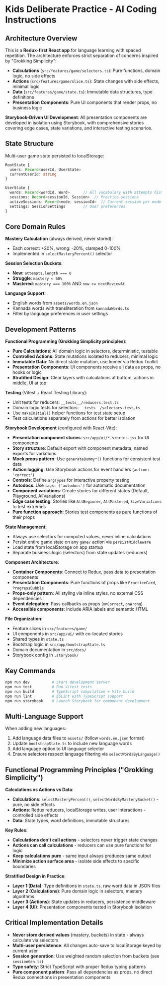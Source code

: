 # Kids Deliberate Practice - AI Coding Instructions

## Architecture Overview

This is a **Redux-first React app** for language learning with spaced repetition. The architecture enforces strict separation of concerns inspired by "Grokking Simplicity":

- **Calculations** (`src/features/game/selectors.ts`): Pure functions, domain logic, no side effects
- **Actions** (`src/features/game/slice.ts`): State changes with side effects, minimal logic
- **Data** (`src/features/game/state.ts`): Immutable data structures, type definitions
- **Presentation Components**: Pure UI components that render props, no business logic

**Storybook-Driven UI Development**: All presentation components are developed in isolation using Storybook, with comprehensive stories covering edge cases, state variations, and interactive testing scenarios.

## State Structure

Multi-user game state persisted to localStorage:
```typescript
RootState {
  users: Record<userId, UserState>
  currentUserId: string
}

UserState {
  words: Record<wordId, Word>      // All vocabulary with attempts history
  sessions: Record<sessionId, Session>  // Practice sessions
  activeSessions: Record<mode, sessionId>  // Current session per mode
  settings: SessionSettings        // User preferences
}
```

## Core Domain Rules

**Mastery Calculation** (always derived, never stored):
- Each correct: +20%, wrong: -20%, clamped 0-100%
- Implemented in `selectMasteryPercent()` selector

**Session Selection Buckets**:
- **New**: `attempts.length === 0`
- **Struggle**: `mastery < 60%`  
- **Mastered**: `mastery === 100%` AND `now >= nextReviewAt`

**Language Support**: 
- English words from `assets/words.en.json`
- Kannada words with transliteration from `kannadaWords.ts`
- Filter by language preferences in user settings

## Development Patterns

**Functional Programming (Grokking Simplicity principles)**:
- **Pure Calculations**: All domain logic in selectors, deterministic, testable
- **Controlled Actions**: State mutations isolated to reducers, minimal logic
- **Immutable Data**: No direct state mutation, use Immer via Redux Toolkit
- **Presentation Components**: UI components receive all data as props, no hooks or logic
- **Stratified Design**: Clear layers with calculations at bottom, actions in middle, UI at top

**Testing** (Vitest + React Testing Library):
- Unit tests for reducers: `__tests__/reducers.test.ts`
- Domain logic tests for selectors: `__tests__/selectors.test.ts` 
- Use `makeInitial()` helper functions for test state setup
- Test calculations separately from actions for better isolation

**Storybook Development** (configured with React-Vite):
- **Presentation component stories**: `src/app/ui/*.stories.jsx` for UI components
- **Story structure**: Default export with component metadata, named exports for variations
- **Mock props pattern**: Use `generateDummy*()` functions for consistent test data
- **Action logging**: Use Storybook actions for event handlers (`action: 'correct'`)
- **Controls**: Define `argTypes` for interactive property testing
- **Autodocs**: Use `tags: ['autodocs']` for automatic documentation
- **Component variations**: Create stories for different states (Default, Playground, AllVariations)
- **Edge case testing**: Stories like `AllBeginner`, `AllMastered`, `SizeVariations` to test extremes
- **Pure function approach**: Stories test components as pure functions of their props

**State Management**:
- Always use selectors for computed values, never inline calculations
- Persist entire game state on any `game/` action via `persistMiddleware`
- Load state from localStorage on app startup
- Separate business logic (selectors) from state updates (reducers)

**Component Architecture**:
- **Container Components**: Connect to Redux, pass data to presentation components  
- **Presentation Components**: Pure functions of props like `PracticeCard`, `ProgressBubble`
- **Props-only pattern**: All styling via inline styles, no external CSS dependencies
- **Event delegation**: Pass callbacks as props (`onCorrect`, `onWrong`)
- **Accessible components**: Include ARIA labels and semantic HTML

**File Organization**:
- Feature slices in `src/features/game/`
- UI components in `src/app/ui/` with co-located stories
- Shared types in `state.ts`
- Bootstrap logic in `src/app/bootstrapState.ts`
- Domain documentation in `src/docs/`
- Storybook config in `.storybook/`

## Key Commands

```bash
npm run dev          # Start development server
npm run test         # Run Vitest tests
npm run build        # TypeScript compilation + Vite build  
npm run lint         # ESLint with TypeScript support
npm run storybook    # Launch Storybook for component development
```

## Multi-Language Support

When adding new languages:
1. Add language data files to `assets/` (follow `words.en.json` format)
2. Update `bootstrapState.ts` to include new language words
3. Add language option to UI language selector
4. Ensure selectors respect language filtering via `selectWordsByLanguage()`

## Functional Programming Principles ("Grokking Simplicity")

**Calculations vs Actions vs Data**:
- **Calculations**: `selectMasteryPercent()`, `selectWordsByMasteryBucket()` - pure, no side effects
- **Actions**: Redux reducers, localStorage writes, user interactions - controlled side effects  
- **Data**: State types, word definitions, immutable structures

**Key Rules**:
- **Calculations don't call actions** - selectors never trigger state changes
- **Actions can call calculations** - reducers can use pure functions for logic
- **Keep calculations pure** - same input always produces same output
- **Minimize action surface area** - isolate side effects to specific boundaries

**Stratified Design in Practice**:
- **Layer 1 (Data)**: Type definitions in `state.ts`, raw word data in JSON files
- **Layer 2 (Calculations)**: Pure domain logic in selectors, mastery algorithms
- **Layer 3 (Actions)**: State updates in reducers, persistence middleware
- **Layer 4 (UI)**: Presentation components tested in Storybook isolation

## Critical Implementation Details

- **Never store derived values** (mastery, buckets) in state - always calculate via selectors
- **Multi-user persistence**: All changes auto-save to localStorage keyed by current user
- **Session generation**: Use weighted random selection from buckets (see `sessionGen.ts`)
- **Type safety**: Strict TypeScript with proper Redux typing patterns
- **Pure component pattern**: Pass all dependencies as props, no direct Redux connections in presentation components